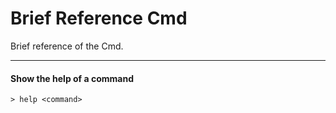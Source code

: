 # Brief Reference Cmd
Brief reference of the Cmd.

---

#### Show the help of a command
```
> help <command>
```
